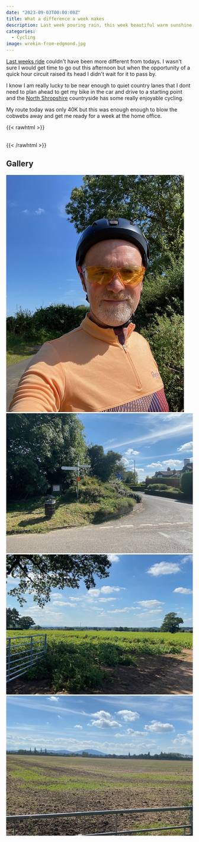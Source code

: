 ```yaml
---
date: "2023-09-03T00:00:00Z"
title: What a difference a week makes
description: Last week pouring rain, this week beautiful warm sunshine
categories:
  - Cycling
image: wrekin-from-edgmond.jpg
---
```

[Last weeks ride](https://ukmac.net/p/a-lesson-in-how-not-to-ride-in-the-rain/) couldn't have been more different from todays. I wasn't sure I would get time to go out this afternoon but when the opportunity of a quick hour circuit raised its head I didn't wait for it to pass by.

I know I am really lucky to be near enough to quiet country lanes that I dont need to plan ahead to get my bike in the car and drive to a starting point and the [North Shropshire](https://en.wikipedia.org/wiki/North_Shropshire_(UK_Parliament_constituency)) countryside has some really enjoyable cycling. 

My route today was only 40K but this was enough enough to blow the cobwebs away and get me ready for a week at the home office. 

{{< rawhtml >}}    
    <!-- html codes here-->  
    <div class="strava-embed-placeholder" data-embed-type="activity" data-embed-id="9775408693"></div><script src="https://strava-embeds.com/embed.js"></script>
{{< /rawhtml >}}

## Gallery

![Enjoying the sun](me.jpg) ![Road sign](roadsign.jpg) ![Wrekin from Edgmond](wrekin-from-edgmond.jpg) ![Wrekin from Preston on the Weald Moors](wrekin-view.jpg)
